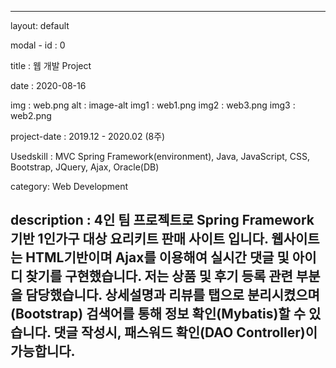 ---

layout: default

modal - id : 0

title : 웹 개발 Project

date : 2020-08-16

img : web.png
alt : image-alt
img1 : web1.png
img2 : web3.png
img3 : web2.png


project-date : 2019.12 - 2020.02 (8주)

Usedskill : MVC Spring Framework(environment), Java, JavaScript, CSS, Bootstrap, JQuery, Ajax, Oracle(DB)

category: Web Development

description : 4인 팀 프로젝트로 Spring Framework기반 1인가구 대상 요리키트 판매 사이트 입니다. 웹사이트는 HTML기반이며 Ajax를 이용해여 실시간 댓글 및 아이디 찾기를 구현했습니다. 
저는 상품 및 후기 등록 관련 부분을 담당했습니다. 상세설명과 리뷰를 탭으로 분리시켰으며(Bootstrap) 검색어를 통해 정보 확인(Mybatis)할 수 있습니다. 댓글 작성시, 패스워드 확인(DAO Controller)이 가능합니다. 
---